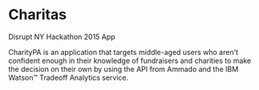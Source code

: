 # Charitas
Disrupt NY Hackathon 2015 App

CharityPA is an application that targets middle-aged users who aren't confident enough in their knowledge of fundraisers and charities to make the decision on their own by using the API from Ammado and the IBM Watson™ Tradeoff Analytics service.
